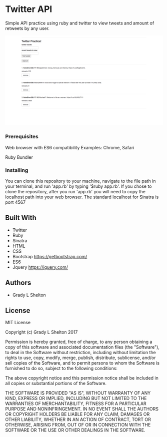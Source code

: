 # Twitter API

Simple API practice using ruby and twitter to view tweets and amount of retweets by any user.

![Image of screenshot](public/img/screenshot.png)

### Prerequisites

Web browser with ES6 compatibility
Examples: Chrome, Safari

Ruby
Bundler

### Installing

You can clone this repository to your machine, navigate to the file path in your terminal, and run 'app.rb' by typing '$ruby app.rb'. If you chose to clone the repository, after you run 'app.rb' you will need to copy the localhost path into your web browser. The standard localhost for Sinatra is port 4567

## Built With

* Twitter
* Ruby
* Sinatra
* HTML
* CSS
* Bootstrap https://getbootstrap.com/
* ES6
* Jquery https://jquery.com/


## Authors

* Grady L Shelton

## License

MIT License

Copyright (c) Grady L Shelton 2017

Permission is hereby granted, free of charge, to any person obtaining a copy
of this software and associated documentation files (the "Software"), to deal
in the Software without restriction, including without limitation the rights
to use, copy, modify, merge, publish, distribute, sublicense, and/or sell
copies of the Software, and to permit persons to whom the Software is
furnished to do so, subject to the following conditions:

The above copyright notice and this permission notice shall be included in all
copies or substantial portions of the Software.

THE SOFTWARE IS PROVIDED "AS IS", WITHOUT WARRANTY OF ANY KIND, EXPRESS OR
IMPLIED, INCLUDING BUT NOT LIMITED TO THE WARRANTIES OF MERCHANTABILITY,
FITNESS FOR A PARTICULAR PURPOSE AND NONINFRINGEMENT. IN NO EVENT SHALL THE
AUTHORS OR COPYRIGHT HOLDERS BE LIABLE FOR ANY CLAIM, DAMAGES OR OTHER
LIABILITY, WHETHER IN AN ACTION OF CONTRACT, TORT OR OTHERWISE, ARISING FROM,
OUT OF OR IN CONNECTION WITH THE SOFTWARE OR THE USE OR OTHER DEALINGS IN THE
SOFTWARE.
